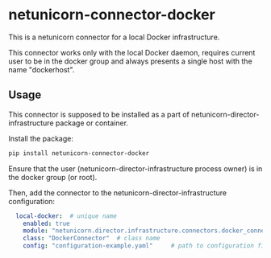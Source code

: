 # netunicorn-connector-docker
This is a netunicorn connector for a local Docker infrastructure.


This connector works only with the local Docker daemon, requires current user to be in the docker group
and always presents a single host with the name "dockerhost".

## Usage
This connector is supposed to be installed as a part of netunicorn-director-infrastructure package or container.

Install the package:
```bash
pip install netunicorn-connector-docker
```
Ensure that the user (netunicorn-director-infrastructure process owner) is in the docker group (or root).

Then, add the connector to the netunicorn-director-infrastructure configuration:
```yaml
  local-docker:  # unique name
    enabled: true
    module: "netunicorn.director.infrastructure.connectors.docker_connector"  # where to import from
    class: "DockerConnector"  # class name
    config: "configuration-example.yaml"     # path to configuration file
```